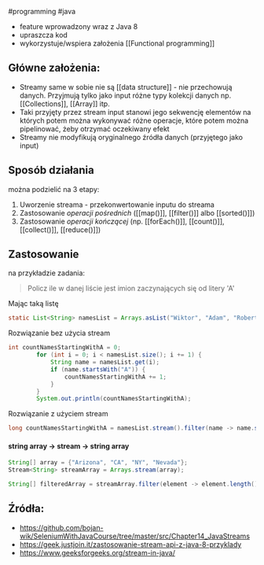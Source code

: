 #programming #java 

* feature wprowadzony wraz z Java 8
* upraszcza kod
* wykorzystuje/wspiera założenia [[Functional programming]]

## Główne założenia:

* Streamy same w sobie nie są [[data structure]] - nie przechowują danych. Przyjmują tylko jako input różne typy kolekcji danych np. [[Collections]], [[Array]] itp.
* Taki przyjęty przez stream input stanowi jego sekwencję elementów na których potem można wykonywać różne operacje, które potem można pipelinować, żeby otrzymać oczekiwany efekt
* Streamy nie modyfikują oryginalnego źródła danych (przyjętego jako input)

## Sposób działania
można podzielić na 3 etapy:
1. Uworzenie streama - przekonwertowanie inputu do streama
2. Zastosowanie *operacji pośrednich* ([[map()]], [[filter()]] albo [[sorted()]])
3. Zastosowanie *operacji kończącej* (np. [[forEach()]], [[count()]], [[collect()]], [[reduce()]])

## Zastosowanie
na przykładzie zadania:
> Policz ile w danej liście jest imion zaczynających się od litery 'A'

Mając taką listę
```Java
static List<String> namesList = Arrays.asList("Wiktor", "Adam", "Robert", "Aleks", "Arab");
```

Rozwiązanie bez użycia stream
```Java
int countNamesStartingWithA = 0;
        for (int i = 0; i < namesList.size(); i += 1) {
            String name = namesList.get(i);
            if (name.startsWith("A")) {
                countNamesStartingWithA += 1;
            }
        }
        System.out.println(countNamesStartingWithA);
```

Rozwiązanie z użyciem stream
```Java
long countNamesStartingWithA = namesList.stream().filter(name -> name.startsWith("A")).count();
```

#### string array -> stream -> string array
```java
String[] array = {"Arizona", "CA", "NY", "Nevada"};
Stream<String> streamArray = Arrays.stream(array);

String[] filteredArray = streamArray.filter(element -> element.length() <= 2).toArray(String[]::new);

```

## Źródła:
* https://github.com/bojan-wik/SeleniumWithJavaCourse/tree/master/src/Chapter14_JavaStreams
* https://geek.justjoin.it/zastosowanie-stream-api-z-java-8-przyklady
* https://www.geeksforgeeks.org/stream-in-java/